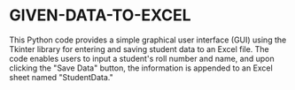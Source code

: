 # GIVEN-DATA-TO-EXCEL
This Python code provides a simple graphical user interface (GUI) using the Tkinter library for entering and saving student data to an Excel file. The code enables users to input a student's roll number and name, and upon clicking the "Save Data" button, the information is appended to an Excel sheet named "StudentData."
